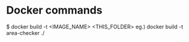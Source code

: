 # Docker commands

$ docker build -t <IMAGE_NAME> <THIS_FOLDER>
eg.) docker build -t area-checker ./

